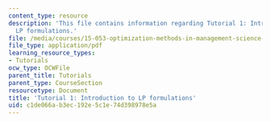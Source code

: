 ```yaml
---
content_type: resource
description: 'This file contains information regarding Tutorial 1: Introduction to
  LP formulations.'
file: /media/courses/15-053-optimization-methods-in-management-science-spring-2013/c1de066ab3ec192e5c1e74d398978e5a_MIT15_053S13_tut01.pdf
file_type: application/pdf
learning_resource_types:
- Tutorials
ocw_type: OCWFile
parent_title: Tutorials
parent_type: CourseSection
resourcetype: Document
title: 'Tutorial 1: Introduction to LP formulations'
uid: c1de066a-b3ec-192e-5c1e-74d398978e5a
---
```

